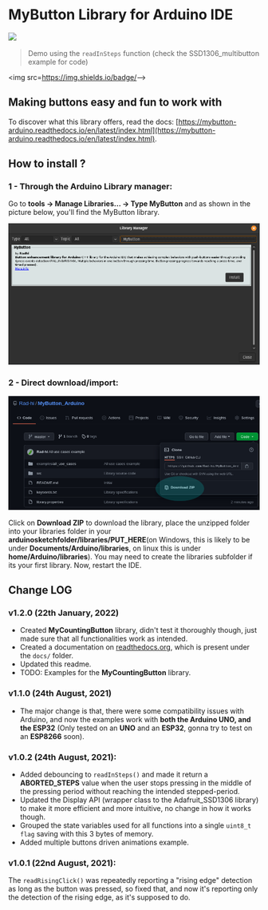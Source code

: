 # MyButton Library for Arduino IDE

<img src="images/multi_btn_1x75.gif" width=640>

> Demo using the ```readInSteps``` function (check the SSD1306_multibutton example for code)

<img src=https://img.shields.io/badge/<Docs>-<Read the documentation>-<brightgreen>>

## Making buttons easy and fun to work with

To discover what this library offers, read the docs: [https://mybutton-arduino.readthedocs.io/en/latest/index.html](https://mybutton-arduino.readthedocs.io/en/latest/index.html).

## How to install ?

### 1 - Through the Arduino Library manager:

Go to **tools -> Manage Libraries... -> Type MyButton** and as shown in the picture below, you'll find the MyButton library.

<img src="images/install.png" width=640>

### 2 - Direct download/import: 

<img src="images/download.png" width=640>

Click on **Download ZIP** to download the library, place the unzipped folder into your libraries folder in your **arduinosketchfolder/libraries/PUT_HERE**(on Windows, this is likely to be under **Documents/Arduino/libraries**, on linux this is under **home/Arduino/libraries**). You may need to create the libraries subfolder if its your first library. Now, restart the IDE.

## Change LOG

### v1.2.0 (22th January, 2022)

- Created **MyCountingButton** library, didn't test it thoroughly though, just made sure that all functionalities work as intended.
- Created a documentation on [readthedocs.org](https://readthedocs.org/), which is present under the ```docs/``` folder.
- Updated this readme.
- TODO: Examples for the **MyCountingButton** library. 

### v1.1.0 (24th August, 2021)

- The major change is that, there were some compatibility issues with Arduino, and now the examples work with **both the Arduino UNO, and the ESP32** (Only tested on an **UNO** and an **ESP32**, gonna try to test on an **ESP8266** soon).

### v1.0.2 (24th August, 2021):

- Added debouncing to ```readInSteps()``` and made it return a **ABORTED_STEPS** value when the user stops pressing in the middle of the pressing period without reaching the intended stepped-period.
- Updated the Display API (wrapper class to the Adafruit_SSD1306 library) to make it more efficient and more intuitive, no change in how it works though.
- Grouped the state variables used for all functions into a single ```uint8_t flag``` saving with this 3 bytes of memory.
- Added multiple buttons driven animations example.

### v1.0.1 (22nd August, 2021):

The ```readRisingClick()``` was repeatedly reporting a "rising edge" detection as long as the button was pressed, so fixed that, and now it's reporting only the detection of the rising edge, as it's supposed to do.
